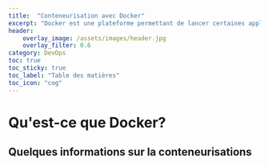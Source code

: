 ```yaml
---
title:  "Conteneurisation avec Docker"
excerpt: "Docker est une plateforme permettant de lancer certaines applications dans des conteneurs logiciels..."
header:
    overlay_image: /assets/images/header.jpg
    overlay_filter: 0.6
category: DevOps
toc: true
toc_sticky: true
toc_label: "Table des matières"
toc_icon: "cog"
---
```

# Qu'est-ce que Docker?

## Quelques informations sur la conteneurisations


